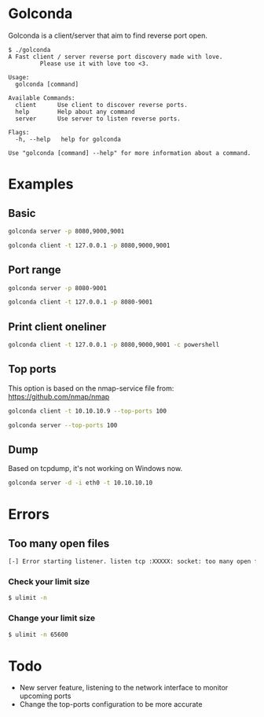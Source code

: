 # Golconda

Golconda is a client/server that aim to find reverse port open. 

```
$ ./golconda 
A Fast client / server reverse port discovery made with love.
         Please use it with love too <3.

Usage:
  golconda [command]

Available Commands:
  client      Use client to discover reverse ports.
  help        Help about any command
  server      Use server to listen reverse ports.

Flags:
  -h, --help   help for golconda

Use "golconda [command] --help" for more information about a command.
```

# Examples

## Basic

```bash
golconda server -p 8080,9000,9001
```

```bash
golconda client -t 127.0.0.1 -p 8080,9000,9001
```

## Port range

```bash
golconda server -p 8080-9001
```

```bash
golconda client -t 127.0.0.1 -p 8080-9001
```

## Print client oneliner

```bash
golconda client -t 127.0.0.1 -p 8080,9000,9001 -c powershell
```

## Top ports 

This option is based on the nmap-service file from: https://github.com/nmap/nmap

```bash
golconda client -t 10.10.10.9 --top-ports 100
```

```bash
golconda server --top-ports 100
```

## Dump 

Based on tcpdump, it's not working on Windows now. 

```bash
golconda server -d -i eth0 -t 10.10.10.10 
```

# Errors 

## Too many open files

```bash
[-] Error starting listener. listen tcp :XXXXX: socket: too many open files
```

### Check your limit size

```bash
$ ulimit -n
```

### Change your limit size

```bash
$ ulimit -n 65600
```

# Todo 

- New server feature, listening to the network interface to monitor upcoming ports
- Change the top-ports configuration to be more accurate
